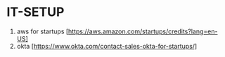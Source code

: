 # IT-SETUP

1) aws for startups [https://aws.amazon.com/startups/credits?lang=en-US]
2) okta [https://www.okta.com/contact-sales-okta-for-startups/]

